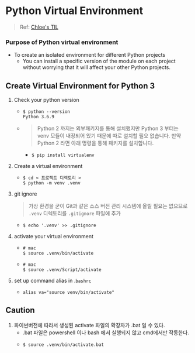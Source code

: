 # Python Virtual Environment

> Ref: [Chloe's TIL](https://chloe-codes1.gitbook.io/til/python/python_virtual_environment)

### Purpose of Python virtual environment

* To create an isolated environment for different Python projects
  * You can install a specific version of the module on each project without worrying that it will affect your other Python projects.

## Create Virtual Environment for Python 3

1. Check your python version
   * ```text
     $ python --version
     Python 3.6.9
     ```
   * > Python 2 까지는 외부패키지를 통해 설치했지만 Python 3 부터는 venv 모듈이 내장되어 있기 때문에 따로 설치할 필요 없습니다. 만약 Python 2 라면 아래 명령을 통해 패키지를 설치합니다.

     * ```text
       $ pip install virtualenv
       ```
2. Create a virtual environment
   * ```text
     $ cd < 프로젝트 디렉토리 >
     $ python -m venv .venv
     ```
3. git ignore

   > 가상 환경을 굳이 Git과 같은 소스 버전 관리 시스템에 올릴 필요는 없으므로 `.venv` 디렉토리를 `.gitignore` 파일에 추가

   * ```text
     $ echo '.venv' >> .gitignore
     ```

4. activate your virtual environment
   * ```text
     # mac
     $ source .venv/bin/activate
     ```
   * ```text
     # mac
     $ source .venv/Script/activate
     ```
5. set up command alias in .`bashrc`
   * ```text
     alias va="source venv/bin/activate"
     ```

## Caution

1. 파이썬버전에 따라서 생성된 activate 파일의 확장자가 .bat 일 수 있다.
   * .bat 파일은 powershell 이나 bash 에서 실행되지 않고 cmd에서만 작동한다.
   * ```text
     $ source .venv/bin/activate.bat
     ```

